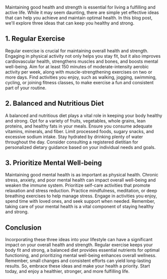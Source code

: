 Maintaining good health and strength is essential for living a fulfilling and active life. While it may seem daunting, there are simple yet effective ideas that can help you achieve and maintain optimal health. In this blog post, we'll explore three ideas that can keep you healthy and strong.

## 1. Regular Exercise

Regular exercise is crucial for maintaining overall health and strength. Engaging in physical activity not only helps you stay fit, but it also improves cardiovascular health, strengthens muscles and bones, and boosts mental well-being. Aim for at least 150 minutes of moderate-intensity aerobic activity per week, along with muscle-strengthening exercises on two or more days. Find activities you enjoy, such as walking, jogging, swimming, cycling, or joining fitness classes, to make exercise a fun and consistent part of your routine.

## 2. Balanced and Nutritious Diet

A balanced and nutritious diet plays a vital role in keeping your body healthy and strong. Opt for a variety of fruits, vegetables, whole grains, lean proteins, and healthy fats in your meals. Ensure you consume adequate vitamins, minerals, and fiber. Limit processed foods, sugary snacks, and excessive sodium intake. Stay hydrated by drinking plenty of water throughout the day. Consider consulting a registered dietitian for personalized dietary guidance based on your individual needs and goals.

## 3. Prioritize Mental Well-being

Maintaining good mental health is as important as physical health. Chronic stress, anxiety, and poor mental health can impact overall well-being and weaken the immune system. Prioritize self-care activities that promote relaxation and stress reduction. Practice mindfulness, meditation, or deep breathing exercises to help manage stress. Engage in activities you enjoy, spend time with loved ones, and seek support when needed. Remember, taking care of your mental health is a vital component of staying healthy and strong.

## Conclusion

Incorporating these three ideas into your lifestyle can have a significant impact on your overall health and strength. Regular exercise keeps your body fit and strong, a balanced diet provides essential nutrients for optimal functioning, and prioritizing mental well-being enhances overall wellness. Remember, small changes and consistent efforts can yield long-lasting results. So, embrace these ideas and make your health a priority. Start today, and enjoy a healthier, stronger, and more fulfilling life.
